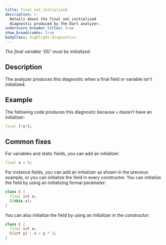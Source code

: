 ```yaml
---
title: final_not_initialized
description: >-
  Details about the final_not_initialized
  diagnostic produced by the Dart analyzer.
underscore_breaker_titles: true
show_breadcrumbs: true
bodyClass: highlight-diagnostics
---
```


_The final variable '{0}' must be initialized._

## Description

The analyzer produces this diagnostic when a final field or variable isn't
initialized.

## Example

The following code produces this diagnostic because `x` doesn't have an
initializer:

```dart
final [!x!];
```

## Common fixes

For variables and static fields, you can add an initializer:

```dart
final x = 0;
```

For instance fields, you can add an initializer as shown in the previous
example, or you can initialize the field in every constructor. You can
initialize the field by using an initializing formal parameter:

```dart
class C {
  final int x;
  C(this.x);
}
```

You can also initialize the field by using an initializer in the
constructor:

```dart
class C {
  final int x;
  C(int y) : x = y * 2;
}
```
